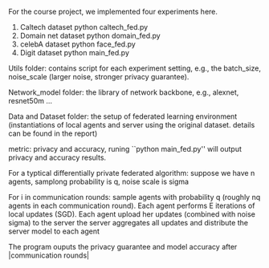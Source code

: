 For the course project, we implemented four experiments here.
1. Caltech dataset  python caltech_fed.py
2. Domain net dataset python domain_fed.py
3. celebA dataset python face_fed.py
4. Digit dataset python main_fed.py


Utils folder: contains script for each experiment setting, e.g., the batch_size, noise_scale (larger noise, stronger privacy guarantee).

Network_model folder: the library of network backbone, e.g., alexnet, resnet50m ...


Data and Dataset folder: the setup of federated learning environment (instantiations of local agents and server using the original dataset. details can be found in the report)


metric: privacy and accuracy, runing ``python main_fed.py'' will output privacy and accuracy results.

For a typtical differentially private federated algorithm:
suppose we have n agents, samplong probability is q, noise scale is sigma
 
For i in communication rounds:
    sample agents with probability q (roughly nq agents in each communication round).
    Each agent performs E iterations of local updates (SGD).
    Each agent upload her updates (combined with noise sigma) to the server 
    the server aggregates all updates and distribute the server model to each agent

The program ouputs the privacy guarantee  and model accuracy after |communication rounds|

